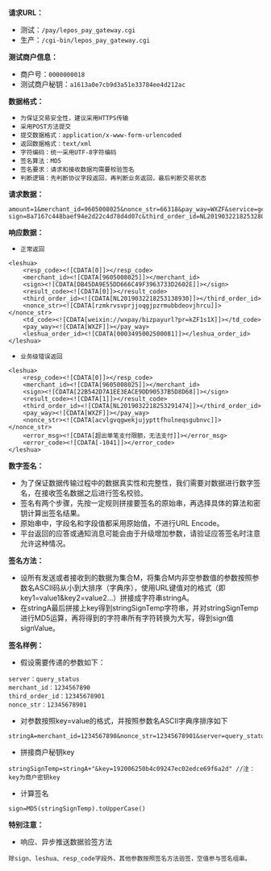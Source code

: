 **请求URL：** 

- 测试：` /pay/lepos_pay_gateway.cgi `
- 生产：`/cgi-bin/lepos_pay_gateway.cgi`

**测试商户信息：** 

- 商户号：`0000000018`
- 测试商户秘钥：`a1613a0e7cb9d3a51e33784ee4d212ac`

**数据格式：** 
- `为保证交易安全性，建议采用HTTPS传输`
- `采用POST方法提交`
- `提交数据格式：application/x-www-form-urlencoded`
- `返回数据格式：text/xml`
- `字符编码：统一采用UTF-8字符编码`
- `签名算法：MD5`
- `签名要求：请求和接收数据均需要校验签名`
- `判断逻辑：先判断协议字段返回，再判断业务返回，最后判断交易状态`

**请求数据：** 
```
amount=1&merchant_id=9605008025&nonce_str=66318&pay_way=WXZF&service=get_tdcode&
sign=8a7167c448baef94e2d22c4d78d4d07c&third_order_id=NL2019032218253280439
```
**响应数据：** 

- `正常返回`
```
<leshua>
    <resp_code><![CDATA[0]]></resp_code>
    <merchant_id><![CDATA[9605008025]]></merchant_id>
    <sign><![CDATA[DB45DA9E55DD666C49F3963733D2602E]]></sign>
    <result_code><![CDATA[0]]></result_code>
    <third_order_id><![CDATA[NL2019032218253138930]]></third_order_id>
    <nonce_str><![CDATA[rzmkrvsvprjjoqgjpzrmubbdeovjhrcu]]></nonce_str>
    <td_code><![CDATA[weixin://wxpay/bizpayurl?pr=kZF1s1X]]></td_code>
    <pay_way><![CDATA[WXZF]]></pay_way>
    <leshua_order_id><![CDATA[0003495002500081]]></leshua_order_id>
</leshua>
```
- `业务级错误返回`
```
<leshua>
    <resp_code><![CDATA[0]]></resp_code>
    <merchant_id><![CDATA[9605008025]]></merchant_id>
    <sign><![CDATA[22B542D7A1EE3EACE9DD90537B5D8D68]]></sign>
    <result_code><![CDATA[1]]></result_code>
    <third_order_id><![CDATA[NL2019032218253291474]]></third_order_id>
    <pay_way><![CDATA[WXZF]]></pay_way>
    <nonce_str><![CDATA[acvlgvqgwekjujypttfhulneqsgubnvc]]></nonce_str>
    <error_msg><![CDATA[超出单笔支付限额，无法支付]]></error_msg>
    <error_code><![CDATA[-1041]]></error_code>
</leshua>
```

**数字签名：**

- 为了保证数据传输过程中的数据真实性和完整性，我们需要对数据进行数字签名，在接收签名数据之后进行签名校验。
- 签名有两个步骤，先按一定规则拼接要签名的原始串，再选择具体的算法和密钥计算出签名结果。
- 原始串中，字段名和字段值都采用原始值，不进行URL Encode。
- 平台返回的应答或通知消息可能会由于升级增加参数，请验证应答签名时注意允许这种情况。

**签名方法：**

- 设所有发送或者接收到的数据为集合M，将集合M内非空参数值的参数按照参数名ASCII码从小到大排序（字典序），使用URL键值对的格式（即key1=value1&key2=value2…）拼接成字符串stringA。
- 在stringA最后拼接上key得到stringSignTemp字符串，并对stringSignTemp进行MD5运算，再将得到的字符串所有字符转换为大写，得到sign值signValue。

**签名样例：**

- 假设需要传递的参数如下：
```
server：query_status
merchant_id：1234567890
third_order_id：12345678901
nonce_str：12345678901
```
- 对参数按照key=value的格式，并按照参数名ASCII字典序排序如下
```
stringA=merchant_id=1234567890&nonce_str=12345678901&server=query_status&third_order_id=12345678901
```
- 拼接商户秘钥key
```
stringSignTemp=stringA+"&key=192006250b4c09247ec02edce69f6a2d" //注：key为商户密钥key
```
- 计算签名
```
sign=MD5(stringSignTemp).toUpperCase()
```

**特别注意：**
- 响应、异步推送数据验签方法
```
除sign、leshua、resp_code字段外，其他参数按照签名方法验签，空值参与签名组串。
```
